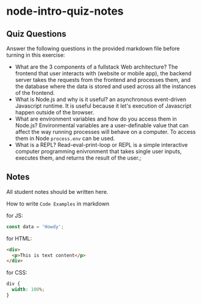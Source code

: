 # node-intro-quiz-notes

## Quiz Questions

Answer the following questions in the provided markdown file before turning in this exercise:

- What are the 3 components of a fullstack Web architecture?
  The frontend that user interacts with (website or mobile app), the backend server takes the requests from the frontend and processes them, and the database where the data is stored and used across all the instances of the frontend.
- What is Node.js and why is it useful?
  an asynchronous event-driven Javascript runtime. It is useful because it let's execution of Javascript happen outside of the browser.
- What are environment variables and how do you access them in Node.js?
  Environmental variables are a user-definable value that can affect the way running processes will behave on a computer. To access them in Node `process.env` can be used.
- What is a REPL?
  Read-eval-print-loop or REPL is a simple interactive computer programming enivronment that takes single user inputs, executes them, and returns the result of the user.;

## Notes

All student notes should be written here.

How to write `Code Examples` in markdown

for JS:

```javascript
const data = 'Howdy';
```

for HTML:

```html
<div>
  <p>This is text content</p>
</div>
```

for CSS:

```css
div {
  width: 100%;
}
```
